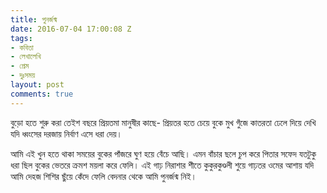 ```yaml
---
title: পুনর্জন্ম
date: 2016-07-04 17:00:08 Z
tags:
- কবিতা
- লেখালেখি
- প্রেম
- দুঃসময়
layout: post
comments: true
---
```


বুড়ো হতে শুরু করা তেইশ বছরে
প্রিয়তমা মানুষীর কাছে-
প্রিয়তর হতে চেয়ে বুকে মুখ গুঁজে কাতরতা
ঢেলে দিয়ে দেখি
যদি ধ্বংসের দরজায় নির্বাণ এসে ধরা দেয়।

আমি এই খুন হতে থাকা সময়ের
বুকের পাঁজরে ঘুণ হয়ে বেঁচে আছি।
এমন বাঁচার ছলে
চুপ করে পিতার সফেদ
যতটুকু ধরা ছিল বুকের ভেতরে
ক্রমশ ময়লা করে ফেলি।
এই গাঢ় নিরাশার শীতে
কুকুরকুণ্ডলী শুয়ে
গাঢ়তর ওমের আশায়
যদি আমি দেহজ শিশির ছুঁয়ে কেঁদে ফেলি
বেদনার থেকে আমি পুনর্জন্ম নিই।